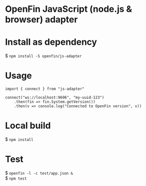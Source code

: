 # OpenFin JavaScript (node.js & browser) adapter

# Install as dependency

$ `npm install -S openfin/js-adapter`

# Usage

    import { connect } from "js-adapter"

    connect("ws://localhost:9696", "my-uuid-123")
        .then(fin => fin.System.getVersion())
        .then(v => console.log("Connected to OpenFin version", v))

# Local build

$ `npm install`

# Test

$ `openfin -l -c test/app.json &`  
$ `npm test`